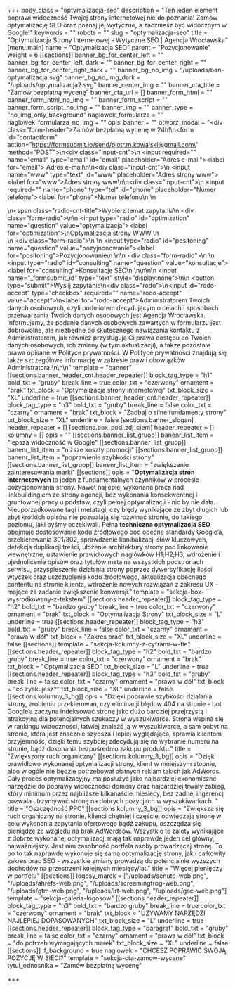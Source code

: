 +++
body_class = "optymalizacja-seo"
description = "Ten jeden element poprawi widoczność Twojej strony internetowej nie do poznania! Zamów optymalizację SEO oraz poznaj jej wytyczne, a zaczniesz być widocznym w Google!"
keywords = ""
robots = ""
slug = "optymalizacja-seo"
title = "Optymalizacja Strony Internetowej - Wytyczne SEO | Agencja Wrocławska"
[menu.main]
name = "Optymalizacja SEO"
parent = "Pozycjonowanie"
weight = 6
[[sections]]
banner_bg_for_center_left = ""
banner_bg_for_center_left_dark = ""
banner_bg_for_center_right = ""
banner_bg_for_center_right_dark = ""
banner_bg_no_img = "/uploads/ban-optymalizacja.svg"
banner_bg_no_img_dark = "/uploads/optymalizacja2.svg"
banner_center_img = ""
banner_cta_title = "Zamów bezpłatną wycenę"
banner_cta_url = []
banner_form_html = ""
banner_form_html_no_img = ""
banner_form_script = ""
banner_form_script_no_img = ""
banner_img = ""
banner_type = "no_img_only_background"
naglowek_formularza = ""
naglowek_formularza_no_img = ""
opis_banner = ""
otworz_modal = "<div class=\"form-header\">Zamów bezpłatną wycenę w 24h!</div>\n<form id=\"contactform\" action=\"https://formsubmit.io/send/piotr.m.kowalski@gmail.com\" method=\"POST\">\n<div class=\"input-cnt\">\n <input required=\"\" name=\"email\" type=\"email\" id=\"email\" placeholder=\"Adres e-mail\"><label for=\"email\"> Adres e-mail</label>\n</div>\n<div class=\"input-cnt\">\n    <input name=\"www\" type=\"text\" id=\"www\" placeholder=\"Adres strony www\"><label for=\"www\">Adres strony www</label>\n</div>\n<div class=\"input-cnt\">\n    <input required=\"\" name=\"phone\" type=\"tel\" id=\"phone\" placeholder=\"Numer telefonu\"><label for=\"phone\">Numer telefonu</label>\n   </div>\n   <div>\n<span class=\"radio-cnt-title\">Wybierz temat zapytania</span>\n <div class=\"form-radio\">\n\n  <input type=\"radio\" id=\"optimization\" name=\"question\" value=\"optymalizacja\"><label for=\"optimization\">\nOptymalizacja strony WWW </label>\n</div>\n <div class=\"form-radio\">\n \n  <input type=\"radio\" id=\"positoning\" name=\"question\" value=\"pozyjnonowanie\"><label for=\"positoning\">Pozycjonowanie\n </label>\n</div>\n <div class=\"form-radio\">\n \n  <input type=\"radio\" id=\"consulting\" name=\"question\" value=\"konsultacje\"><label for=\"consulting\">Konsultacje SEO\n </label>\n</div>\n</div>\n\n    <input name=\"_formsubmit_id\" type=\"text\" style=\"display:none\">\n\n    <button type=\"submit\">Wyślij zapytanie</button>\n<div class=\"rodo\">\n<input id=\"rodo-accept\" type=\"checkbox\" required=\"\" name=\"rodo-accept\" value=\"accept\">\n<label for=\"rodo-accept\">Administratorem Twoich danych osobowych, czyli podmiotem decydującym o celach i sposobach przetwarzania Twoich danych osobowych jest Agencja Wrocławska. Informujemy, że podanie danych osobowych zawartych w formularzu jest dobrowolne, ale niezbędne do skutecznego nawiązania kontaktu z Administratorem, jak również przysługują Ci prawa dostępu do Twoich danych osobowych, ich zmiany (w tym aktualizacji), a także pozostałe prawa opisane w Polityce prywatności. W Polityce prywatności znajdują się także szczegółowe informację w zakresie praw i obowiązków Administratora.\n</label>\n</div>\n</form>"
template = "banner"
[[sections.banner_header_cnt.header_repeater]]
block_tag_type = "h1"
bold_txt = "gruby"
break_line = true
color_txt = "czerwony"
ornament = "brak"
txt_block = "Optymalizacja strony internetowej"
txt_block_size = "XL"
underline = true
[[sections.banner_header_cnt.header_repeater]]
block_tag_type = "h3"
bold_txt = "gruby"
break_line = false
color_txt = "czarny"
ornament = "brak"
txt_block = "Zadbaj o silne fundamenty strony"
txt_block_size = "XL"
underline = false
[sections.banner_slogan]
header_repeater = []
[sections.box_pod_zdj_ciem]
header_repeater = []
kolumny = []
opis = ""
[[sections.banner_list_gruop]]
banenr_list_item = "lepsza widoczność w Google"
[[sections.banner_list_gruop]]
banenr_list_item = "niższe koszty promocji"
[[sections.banner_list_gruop]]
banenr_list_item = "poprawienie szybkości strony"
[[sections.banner_list_gruop]]
banenr_list_item = "zwiększenie zainteresowania marki"
[[sections]]
opis = "<strong>Optymalizacja stron internetowych</strong> to jeden z fundamentalnych czynników w procesie pozycjonowania strony. Nawet najlepiej wykonana praca nad linkbuildingiem ze strony agencji, bez wykonania konsekwentnej i gruntownej pracy u podstaw, czyli pełnej optymalizacji - nic by nie dała. Nieuporządkowane tagi i metatagi, czy błędy wynikające ze zbyt długich lub zbyt krótkich opisów nie pozwalają się rozwinąć stronie, do takiego poziomu, jaki byśmy oczekiwali. Pełna <strong>techniczna optymalizacja SEO</strong> obejmuje dostosowanie kodu źródłowego pod obecne standardy Google’a, przekierowania 301/302, sprawdzenie kanibalizacji słów kluczowych, detekcja duplikacji treści, ułożenie architektury strony pod linkowanie wewnętrzne, ustawienie prawidłowych nagłówków H1;H2;H3, wdrożenie i ujednolicenie opisów oraz tytułów meta na wszystkich podstronach serwisu, przyśpieszenie działania strony poprzez dywersyfikację ilości wtyczek oraz uszczuplenie kodu źródłowego, aktualizacja obecnego contentu na stronie klienta, wdrożenie nowych rozwiązań z zakresu UX – mające za zadanie zwiększenie konwersji."
template = "sekcja-box-wysrodkowany-z-tekstem"
[[sections.header_repeater]]
block_tag_type = "h2"
bold_txt = "bardzo gruby"
break_line = true
color_txt = "czerwony"
ornament = "brak"
txt_block = "Optymalizacja Strony"
txt_block_size = "L"
underline = true
[[sections.header_repeater]]
block_tag_type = "h3"
bold_txt = "gruby"
break_line = false
color_txt = "czarny"
ornament = "prawa w dół"
txt_block = "Zakres prac"
txt_block_size = "XL"
underline = false
[[sections]]
template = "sekcja-kolumny-z-cyframi-w-tle"
[[sections.header_repeater]]
block_tag_type = "h2"
bold_txt = "bardzo gruby"
break_line = true
color_txt = "czerwony"
ornament = "brak"
txt_block = "Optymalizacja SEO"
txt_block_size = "L"
underline = true
[[sections.header_repeater]]
block_tag_type = "h3"
bold_txt = "gruby"
break_line = false
color_txt = "czarny"
ornament = "prawa w dół"
txt_block = "co zyskujesz?"
txt_block_size = "XL"
underline = false
[[sections.kolumny_3_bg]]
opis = "Dzięki poprawie szybkości działania strony, zrobieniu przekierowań, czy eliminacji błędow 404 na stronie - bot Google’a zaczyna indeksować stronę jako dużo bardziej przejrzystą i atrakcyjną dla potencjalnych szukaczy w wyszukiwarce. Strona wspina się w rankingu widoczności, łatwiej znaleźć ją w wyszukiwarce, a sam pobyt na stronie, która jest znacznie szybsza i lepiej wyglądająca, sprawia klientom przyjemność, dzięki temu szybciej zdecydują się na wybranie numeru na stronie, bądź dokonania bezpośrednio zakupu produktu."
title = "Zwiększony ruch organiczny"
[[sections.kolumny_3_bg]]
opis = "Dzięki prawidłowo wykonanej optymalizacji strony, klient w mniejszym stopniu, albo w ogóle nie będzie potrzebował płatnych reklam takich jak AdWords. Cały proces optymalizacyjny ma posłużyć jako najbardziej ekonomiczne narzędzie do poprawy widoczności domeny oraz najbardziej trwały zabieg, który minimum przez najbliższe kilkanaście miesięcy, bez żadnej ingerencji pozwala utrzymywać stronę na dobrych pozycjach w wyszukiwarkach. "
title = "Oszczędność PPC"
[[sections.kolumny_3_bg]]
opis = "Zwiększa się ruch organiczny na stronie, klienci chętniej i częściej odwiedzają stronę w celu wykonania zapytania ofertowego bądź zakupu, oszczędza się pieniądze ze względu na brak AdWordsów. Wszystkie te zalety wynikające z dobrze wykonanej optymalizacji mają tak naprawdę jeden cel główny, najważniejszy. Jest nim zasobność portfela osoby prowadzącej stronę. To po to tak naprawdę wykonuje się samą optymalizację strony, jak i całkowity zakres prac SEO - wszystkie zmiany prowadzą do potencjalnie wyższych dochodów na przestrzeni kolejnych miesięcy/lat."
title = "Więcej pieniędzy w portfelu"
[[sections]]
logosy_marek = ["/uploads/senuto-web.png", "/uploads/ahrefs-web.png", "/uploads/screamingfrog-web.png", "/uploads/gtm-web.png", "/uploads/lrt-web.png", "/uploads/gsc-web.png"]
template = "sekcja-galeria-logosow"
[[sections.header_repeater]]
block_tag_type = "h3"
bold_txt = "bardzo gruby"
break_line = true
color_txt = "czerwony"
ornament = "brak"
txt_block = "UŻYWAMY NARZĘDZI NAJLEPIEJ DOPASOWANYCH"
txt_block_size = "L"
underline = true
[[sections.header_repeater]]
block_tag_type = "paragraf"
bold_txt = "gruby"
break_line = false
color_txt = "czarny"
ornament = "prawa w dół"
txt_block = "do potrzeb wymagających marek"
txt_block_size = "XL"
underline = false
[[sections]]
if_background = true
naglowek = "CHCESZ POPRAWIĆ SWOJĄ POZYCJĘ W SIECI?"
template = "sekcja-cta-zamow-wycene"
tytul_odnosnika = "Zamów bezpłatną wycenę"

+++
